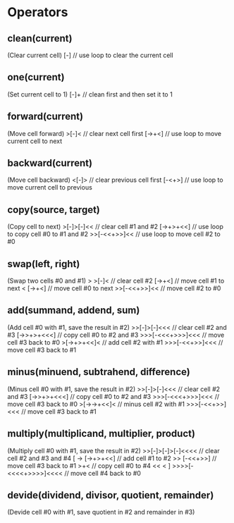 # Operators

## clean(current)
(Clear current cell)
    [-]     // use loop to clear the current cell

## one(current)
(Set current cell to 1)
    [-]+    // clean first and then set it to 1

## forward(current)
(Move cell forward)
    >[-]<   // clear next cell first
    [->+<]  // use loop to move current cell to next

## backward(current)
(Move cell backward)
    <[-]>   // clear previous cell first
    [-<+>]  // use loop to move current cell to previous

## copy(source, target)
(Copy cell to next)
    >[-]>[-]<<      // clear cell #1 and #2
    [->+>+<<]       // use loop to copy cell #0 to #1 and #2
    >>[-<<+>>]<<    // use loop to move cell #2 to #0

## swap(left, right)
(Swap two cells #0 and #1)
    >
        >[-]<       // clear cell #2
        [->+<]      // move cell #1 to next
    <
    [->+<]          // move cell #0 to next
    >>[-<<+>>]<<    // move cell #2 to #0

## add(summand, addend, sum)
(Add cell #0 with #1, save the result in #2)
    >>[-]>[-]<<<        // clear cell #2 and #3
    [->>+>+<<<]         // copy cell #0 to #2 and #3
    >>>[-<<<+>>>]<<<    // move cell #3 back to #0
    >[->+>+<<]<         // add cell #2 with #1
    >>>[-<<+>>]<<<      // move cell #3 back to #1

## minus(minuend, subtrahend, difference)
(Minus cell #0 with #1, save the result in #2)
    >>[-]>[-]<<<        // clear cell #2 and #3
    [->>+>+<<<]         // copy cell #0 to #2 and #3
    >>>[-<<<+>>>]<<<    // move cell #3 back to #0
    >[->->+<<]<         // minus cell #2 with #1
    >>>[-<<+>>]<<<      // move cell #3 back to #1

## multiply(multiplicand, multiplier, product)
(Multiply cell #0 with #1, save the result in #2)
    >>[-]>[-]>[-]<<<<       // clear cell #2 and #3 and #4
    [
        ->
        [->+>+<<]           // add cell #1 to #2
        >>
            [-<<+>>]        // move cell #3 back to #1
            >+<             // copy cell #0 to #4
        <<
        <
    ]
    >>>>[-<<<<+>>>>]<<<<    // move cell #4 back to #0

## devide(dividend, divisor, quotient, remainder)
(Devide cell #0 with #1, save quotient in #2 and remainder in #3)







